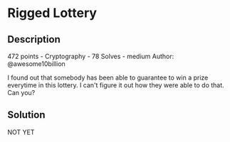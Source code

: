 # Rigged Lottery
## Description
472 points - Cryptography - 78 Solves - medium
Author: @awesome10billion

I found out that somebody has been able to guarantee to win a prize everytime in this lottery. I can't figure it out how they were able to do that. Can you?

## Solution
NOT YET
